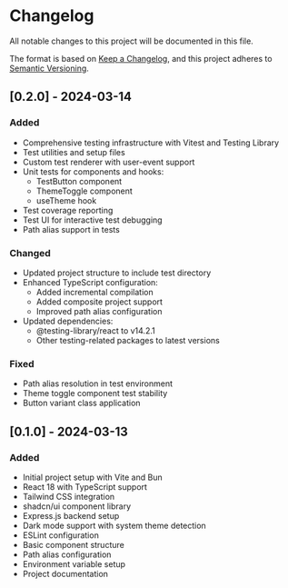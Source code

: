 # Changelog

All notable changes to this project will be documented in this file.

The format is based on [Keep a Changelog](https://keepachangelog.com/en/1.0.0/),
and this project adheres to [Semantic Versioning](https://semver.org/spec/v2.0.0.html).

## [0.2.0] - 2024-03-14

### Added
- Comprehensive testing infrastructure with Vitest and Testing Library
- Test utilities and setup files
- Custom test renderer with user-event support
- Unit tests for components and hooks:
  - TestButton component
  - ThemeToggle component
  - useTheme hook
- Test coverage reporting
- Test UI for interactive test debugging
- Path alias support in tests

### Changed
- Updated project structure to include test directory
- Enhanced TypeScript configuration:
  - Added incremental compilation
  - Added composite project support
  - Improved path alias configuration
- Updated dependencies:
  - @testing-library/react to v14.2.1
  - Other testing-related packages to latest versions

### Fixed
- Path alias resolution in test environment
- Theme toggle component test stability
- Button variant class application

## [0.1.0] - 2024-03-13

### Added
- Initial project setup with Vite and Bun
- React 18 with TypeScript support
- Tailwind CSS integration
- shadcn/ui component library
- Express.js backend setup
- Dark mode support with system theme detection
- ESLint configuration
- Basic component structure
- Path alias configuration
- Environment variable setup
- Project documentation
